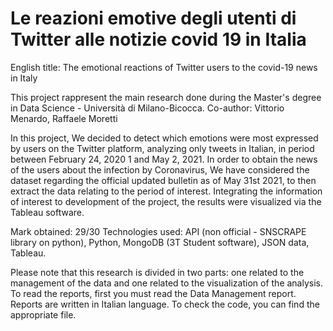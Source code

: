 # Le reazioni emotive degli utenti di Twitter alle notizie covid 19 in Italia
English title: The emotional reactions of Twitter users to the covid-19 news in Italy


This project rappresent the main research done during the Master's degree in Data Science - Università di Milano-Bicocca.
Co-author: Vittorio Menardo, Raffaele Moretti


In this project, We decided to detect which emotions were most expressed by users on the Twitter platform, analyzing only tweets in Italian, in
period between February 24, 2020 1 and May 2, 2021. In order to obtain the news of the users about the infection by
Coronavirus, We have considered the dataset regarding the official updated bulletin as of May 31st 2021, to then extract the data relating to the period of interest. Integrating the information of interest to development of the project, the results were visualized via the Tableau software.

Mark obtained: 29/30
Technologies used: API (non official - SNSCRAPE library on python), Python, MongoDB (3T Student software), JSON data, Tableau.


Please note that this research is divided in two parts: one related to the management of the data and one related to the visualization of the analysis.
To read the reports, first you must read the Data Management report.
Reports are written in Italian language. To check the code, you can find the appropriate file.
